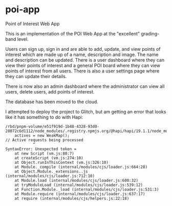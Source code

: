# poi-app
Point of Interest Web App

This is an implementation of the POI Web App at the "excellent" grading-band level.

Users can sign up, sign in and are able to add, update, and view points of interest which are made up of a name, description and image. The name and description can be updated. There is a user dashboard where they can view their points of interest and a general POI board where they can view points of interest from all users. There is also a user settings page where they can update their details.

There is now also an admin dashboard where the administrator can view all users, delete users, add points of interest.

The database has been moved to the cloud.

I attempted to deploy the project to Glitch, but am getting an error that looks like it has something to do with Hapi:

```
/rbd/pnpm-volume/e51f919d-1b48-4328-93d0-28072c6d1112/node_modules/.registry.npmjs.org/@hapi/hapi/19.1.1/node_modules/@hapi/hapi/lib/core.js:51
    actives = new WeakMap();                                                   // Active requests being processed
            ^
SyntaxError: Unexpected token =
    at new Script (vm.js:80:7)
    at createScript (vm.js:274:10)
    at Object.runInThisContext (vm.js:326:10)
    at Module._compile (internal/modules/cjs/loader.js:664:28)
    at Object.Module._extensions..js (internal/modules/cjs/loader.js:712:10)
    at Module.load (internal/modules/cjs/loader.js:600:32)
    at tryModuleLoad (internal/modules/cjs/loader.js:539:12)
    at Function.Module._load (internal/modules/cjs/loader.js:531:3)
    at Module.require (internal/modules/cjs/loader.js:637:17)
    at require (internal/modules/cjs/helpers.js:22:18)
```
